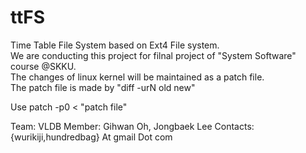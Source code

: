 ttFS
====

Time Table File System based on Ext4 File system.
<br>We are conducting this project for filnal project of "System Software" course @SKKU.
<br>The changes of linux kernel will be maintained as a patch file. 
<br>The patch file is made by "diff -urN old new"

Use patch -p0 < "patch file" 

Team: VLDB 
Member: Gihwan Oh, Jongbaek Lee 
Contacts: {wurikiji,hundredbag} At gmail Dot com
